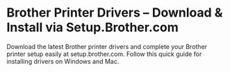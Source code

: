 # Brother Printer Drivers – Download & Install via Setup.Brother.com
Download the latest Brother printer drivers and complete your Brother printer setup easily at setup.brother.com. Follow this quick guide for installing drivers on Windows and Mac.
